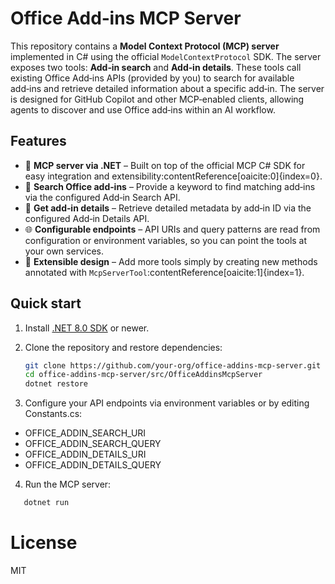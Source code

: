 # Office Add‑ins MCP Server

This repository contains a **Model Context Protocol (MCP) server** implemented in C# using the official `ModelContextProtocol` SDK. The server exposes two tools: **Add‑in search** and **Add‑in details**. These tools call existing Office Add‑ins APIs (provided by you) to search for available add‑ins and retrieve detailed information about a specific add‑in. The server is designed for GitHub Copilot and other MCP‑enabled clients, allowing agents to discover and use Office add‑ins within an AI workflow.

## Features

- 🚀 **MCP server via .NET** – Built on top of the official MCP C# SDK for easy integration and extensibility:contentReference[oaicite:0]{index=0}.  
- 🔎 **Search Office add‑ins** – Provide a keyword to find matching add‑ins via the configured Add‑in Search API.  
- 📄 **Get add‑in details** – Retrieve detailed metadata by add‑in ID via the configured Add‑in Details API.  
- 🌐 **Configurable endpoints** – API URIs and query patterns are read from configuration or environment variables, so you can point the tools at your own services.  
- 🧩 **Extensible design** – Add more tools simply by creating new methods annotated with `McpServerTool`:contentReference[oaicite:1]{index=1}.


## Quick start

1. Install [.NET 8.0 SDK](https://dotnet.microsoft.com/en-us/download) or newer.
2. Clone the repository and restore dependencies:

   ```bash
   git clone https://github.com/your-org/office-addins-mcp-server.git
   cd office-addins-mcp-server/src/OfficeAddinsMcpServer
   dotnet restore
   ```
3. Configure your API endpoints via environment variables or by editing Constants.cs:
- OFFICE_ADDIN_SEARCH_URI
- OFFICE_ADDIN_SEARCH_QUERY
- OFFICE_ADDIN_DETAILS_URI
- OFFICE_ADDIN_DETAILS_QUERY

4. Run the MCP server:
```bash
   dotnet run
```

# License
MIT